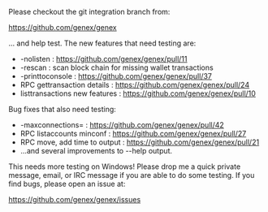 Please checkout the git integration branch from:

https://github.com/genex/genex

... and help test.  The new features that need testing are:

* -nolisten : https://github.com/genex/genex/pull/11
* -rescan : scan block chain for missing wallet transactions
* -printtoconsole : https://github.com/genex/genex/pull/37
* RPC gettransaction details : https://github.com/genex/genex/pull/24
* listtransactions new features : https://github.com/genex/genex/pull/10

Bug fixes that also need testing:

* -maxconnections= : https://github.com/genex/genex/pull/42
* RPC listaccounts minconf : https://github.com/genex/genex/pull/27
* RPC move, add time to output : https://github.com/genex/genex/pull/21
* ...and several improvements to --help output.

This needs more testing on Windows!  Please drop me a quick private message, email, or IRC message if you are able to do some testing.  If you find bugs, please open an issue at:

https://github.com/genex/genex/issues
